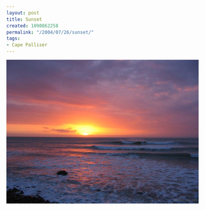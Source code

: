 ```yaml
---
layout: post
title: Sunset
created: 1090862258
permalink: "/2004/07/26/sunset/"
tags:
- Cape Palliser
---
```


<img src="/image/images/129_2908-978.jpg"/>

